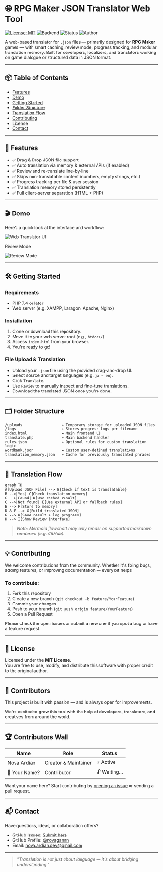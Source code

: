 # 🌐 RPG Maker JSON Translator Web Tool

[![License: MIT](https://img.shields.io/badge/License-MIT-yellow.svg)](https://opensource.org/licenses/MIT)
![Backend](https://img.shields.io/badge/Backend-PHP-blue)
![Status](https://img.shields.io/badge/status-active-brightgreen)
![Author](https://img.shields.io/badge/made%20by-Nova%20Ardian-orange)

A web-based translator for `.json` files — primarily designed for **RPG Maker** games — with smart caching, review mode, progress tracking, and modular translation memory. Built for developers, localizers, and translators working on game dialogue or structured data in JSON format.

---

## 📦 Table of Contents

- [Features](#-features)
- [Demo](#-demo)
- [Getting Started](#-getting-started)
- [Folder Structure](#-folder-structure)
- [Translation Flow](#-translation-flow)
- [Contributing](#-contributing)
- [License](#-license)
- [Contact](#-contact)

---

## 🚀 Features

- ✅ Drag & Drop JSON file support
- ✅ Auto translation via memory & external APIs (if enabled)
- ✅ Review and re-translate line-by-line
- ✅ Skips non-translatable content (numbers, empty strings, etc.)
- ✅ Progress tracking per file & user session
- ✅ Translation memory stored persistently
- ✅ Full client-server separation (HTML + PHP)

---

## 🎬 Demo

Here’s a quick look at the interface and workflow:

![Web Translator UI](assets/screenshot1.png)

Riview Mode

![Review Mode](assets/screenshot2.png)

---

## 🛠️ Getting Started

### Requirements

- PHP 7.4 or later
- Web server (e.g. XAMPP, Laragon, Apache, Nginx)

### Installation

1. Clone or download this repository.
2. Move it to your web server root (e.g., `htdocs/`).
3. Access `index.html` from your browser.
4. You're ready to go!

### File Upload & Translation

- Upload your `.json` file using the provided drag-and-drop UI.
- Select source and target languages (e.g. `ja → en`).
- Click `Translate`.
- Use `Review` to manually inspect and fine-tune translations.
- Download the translated JSON once you're done.

---

## 🗂️ Folder Structure

```
/uploads                  ← Temporary storage for uploaded JSON files
/logs                     ← Stores progress logs per filename
index.html                ← Main frontend UI
translate.php             ← Main backend handler
rules.json                ← Optional rules for custom translation logic
wordbank.json             ← Custom user-defined translations
translation_memory.json   ← Cache for previously translated phrases
```

---

## 🔄 Translation Flow

```mermaid
graph TD
A[Upload JSON File] --> B{Check if text is translatable}
B -->|Yes| C[Check translation memory]
C -->|Found| D[Use cached result]
C -->|Not found| E[Use external API or fallback rules]
E --> F[Store to memory]
D & F --> G[Build translated JSON]
G --> H[Save result + log progress]
H --> I[Show Review interface]
```

> *Note: Mermaid flowchart may only render on supported markdown renderers (e.g. GitHub).*

---

## 💡 Contributing

We welcome contributions from the community. Whether it's fixing bugs, adding features, or improving documentation — every bit helps!

### To contribute:

1. Fork this repository
2. Create a new branch (`git checkout -b feature/YourFeature`)
3. Commit your changes
4. Push to your branch (`git push origin feature/YourFeature`)
5. Open a Pull Request

Please check the open issues or submit a new one if you spot a bug or have a feature request.

---

## 📄 License

Licensed under the **MIT License**.  
You are free to use, modify, and distribute this software with proper credit to the original author.

---

## 🙌 Contributors

This project is built with passion — and is always open for improvements.

We're excited to grow this tool with the help of developers, translators, and creatives from around the world.


---

## 🏆 Contributors Wall

| Name         | Role                   | Status     |
|--------------|------------------------|------------|
| Nova Ardian  | Creator & Maintainer   | ⭐ Active   |
| 🤔 Your Name? | Contributor             | 🔓 Waiting... |

Want your name here? Start contributing by [opening an issue](https://github.com/novagannn/json-translator/issues) or sending a pull request.

---

## 📬 Contact

Have questions, ideas, or collaboration offers?

- GitHub Issues: [Submit here](https://github.com/novagannn/json-translator/issues)
- GitHub Profile: [@novagannn](https://github.com/novagannn)
- Email: [nova.ardian.dev@gmail.com](mailto:you@example.com)

---

> _"Translation is not just about language — it's about bridging understanding."_
